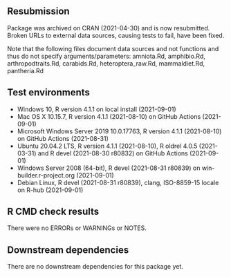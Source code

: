 ## Resubmission

Package was archived on CRAN (2021-04-30) and is now resubmitted. 
Broken URLs to external data sources, causing tests to fail, have been fixed. 

Note that the following files document data sources and not functions and thus do not specify arguments/parameters: amniota.Rd, amphibio.Rd, arthropodtraits.Rd, carabids.Rd, heteroptera_raw.Rd, mammaldiet.Rd, pantheria.Rd

## Test environments

* Windows 10, R version 4.1.1 on local install (2021-09-01) 
* Mac OS X 10.15.7, R version  4.1.1 (2021-08-10) on GitHub Actions (2021-09-01) 
* Microsoft Windows Server 2019  10.0.17763, R version  4.1.1 (2021-08-10) on GitHub Actions (2021-08-31) 
* Ubuntu 20.04.2 LTS, R version 4.1.1 (2021-08-10), R oldrel 4.0.5 (2021-03-31) and R devel (2021-08-30 r80832) on GitHub Actions (2021-09-01)
* Windows Server 2008  (64-bit), R devel (2021-08-31 r80839) on win-builder.r-project.org (2021-09-01) 
* Debian Linux, R devel (2021-08-31 r80839), clang, ISO-8859-15 locale on R-hub (2021-09-01) 

## R CMD check results

There were no ERRORs or WARNINGs or NOTES. 

## Downstream dependencies

There are no downstream dependencies for this package yet. 
